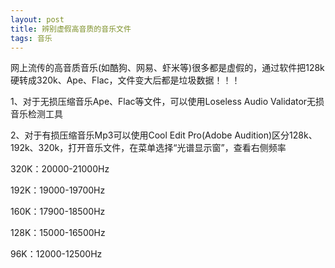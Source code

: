 ```yaml
---
layout: post
title: 辨别虚假高音质的音乐文件
tags: 音乐
---
```


网上流传的高音质音乐(如酷狗、网易、虾米等)很多都是虚假的，通过软件把128k硬转成320k、Ape、Flac，文件变大后都是垃圾数据！！！

1、对于无损压缩音乐Ape、Flac等文件，可以使用Loseless Audio Validator无损音乐检测工具

2、对于有损压缩音乐Mp3可以使用Cool Edit Pro(Adobe Audition)区分128k、192k、320k，打开音乐文件，在菜单选择“光谱显示窗”，查看右侧频率

320K：20000-21000Hz

192K：19000-19700Hz

160K：17900-18500Hz

128K：15000-16500Hz

96K：12000-12500Hz